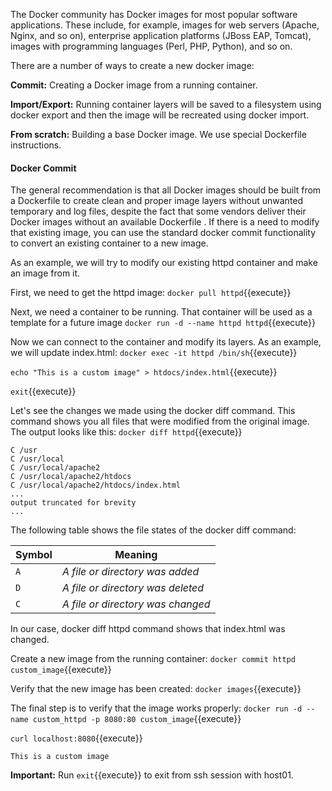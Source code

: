 The Docker community has Docker images for most popular software applications. These include, for example, images for web servers (Apache, Nginx, and so on), enterprise application platforms (JBoss EAP, Tomcat), images with programming languages (Perl, PHP, Python), and so on.

There are a number of ways to create a new docker image:

**Commit:** Creating a Docker image from a running container.

**Import/Export:** Running container layers will be saved to a filesystem using docker export and then the image will be recreated using docker import.

**From scratch:** Building a base Docker image. We use special Dockerfile instructions.


#### Docker Commit
The general recommendation is that all Docker images should be built from a Dockerfile to create clean and proper image layers without unwanted temporary and log files, despite the fact that some vendors deliver their Docker images without an available Dockerfile . If there is a need to modify that existing image, you can use the standard docker commit functionality to convert an existing container to a new image.

As an example, we will try to modify our existing httpd container and make an image from it.

First, we need to get the httpd image:
`docker pull httpd`{{execute}}

Next, we need a container to be running. That container will be used as a template for a future image
`docker run -d --name httpd httpd`{{execute}}

Now we can connect to the container and modify its layers. As an example, we will update index.html:
`docker exec -it httpd /bin/sh`{{execute}}

`echo "This is a custom image" > htdocs/index.html`{{execute}}

`exit`{{execute}}

Let's see the changes we made using the docker diff command. This command shows you all files that were modified from the original image. The output looks like this:
`docker diff httpd`{{execute}}

```
C /usr
C /usr/local
C /usr/local/apache2
C /usr/local/apache2/htdocs
C /usr/local/apache2/htdocs/index.html
...
output truncated for brevity
...
```

The following table shows the file states of the docker diff command:

Symbol | Meaning
--- | ---
`A` | *A file or directory was added*
`D` | *A file or directory was deleted*
`C` | *A file or directory was changed*
 

In our case, docker diff httpd command shows that index.html was changed.

Create a new image from the running container:
`docker commit httpd custom_image`{{execute}}

Verify that the new image has been created:
`docker images`{{execute}}


The final step is to verify that the image works properly:
`docker run -d --name custom_httpd -p 8080:80 custom_image`{{execute}}

`curl localhost:8080`{{execute}}

```
This is a custom image
```

**Important:** Run `exit`{{execute}} to exit from ssh session with host01.
